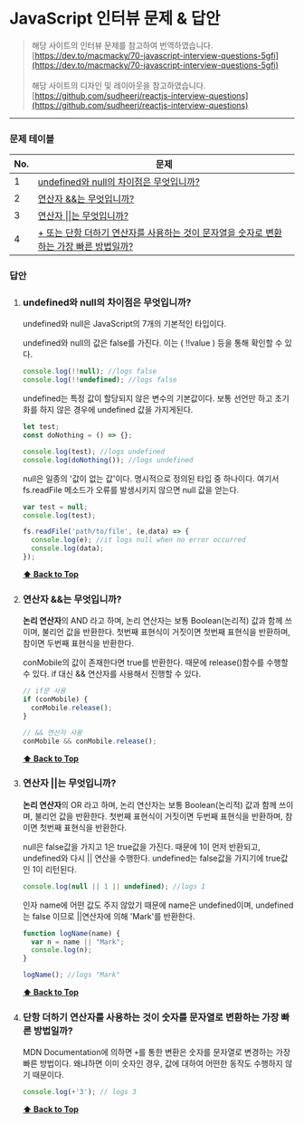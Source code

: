 # JavaScript 인터뷰 문제 & 답안

> 해당 사이트의 인터뷰 문제를 참고하여 번역하였습니다.<br/>
> [https://dev.to/macmacky/70-javascript-interview-questions-5gfi](https://dev.to/macmacky/70-javascript-interview-questions-5gfi)
> <br><br/>
> 해당 사이트의 디자인 및 레이아웃을 참고하였습니다.<br/>
> [https://github.com/sudheerj/reactjs-interview-questions](https://github.com/sudheerj/reactjs-interview-questions)

---

### 문제 테이블

| No. | 문제 |
| --- | --------- |
|1    | [undefined와 null의 차이점은 무엇입니까?](#undefined와-null의-차이점은-무엇입니까) |
|2    | [연산자 &&는 무엇입니까?](#연산자-&&는-무엇입니까) |
|3    | [연산자 \|\|는 무엇입니까?](#연산자-\|\|는-무엇입니까) |
|4    | [+ 또는 단항 더하기 연산자를 사용하는 것이 문자열을 숫자로 변환하는 가장 빠른 방법일까?](#+-또는-단항-더하기-연산자를-사용하는-것이-문자열을-숫자로-변환하는-가장-빠른-방법일까) |

### 답안

1. ### undefined와 null의 차이점은 무엇입니까?

    undefined와 null은 JavaScript의 7개의 기본적인 타입이다.
    
    undefined와 null의 값은 false를 가진다. 이는 ( !!value ) 등을 통해 확인할 수 있다.
    ``` javascript
    console.log(!!null); //logs false
    console.log(!!undefined); //logs false
    ```

    undefined는 특정 값이 할당되지 않은 변수의 기본값이다.
    보통 선언만 하고 초기화를 하지 않은 경우에 undefined 값을 가지게된다.
    ``` javascript
    let test;
    const doNothing = () => {};

    console.log(test); //logs undefined
    console.log(doNothing()); //logs undefined
    ```
    
    null은 일종의 '값이 없는 값'이다. 명시적으로 정의된 타입 중 하나이다.
    여기서 fs.readFile 메소드가 오류를 발생시키지 않으면 null 값을 얻는다.
    ``` javascript
    var test = null;
    console.log(test);

    fs.readFile('path/to/file', (e,data) => {
      console.log(e); //it logs null when no error occurred
      console.log(data);
    });
    ```


    **[⬆ Back to Top](#문제-테이블)**
    
2. ### 연산자 &&는 무엇입니까?

    **논리 연산자**의 AND 라고 하며, 논리 연산자는 보통 Boolean(논리적) 값과 함께 쓰이며, 불리언 값을 반환한다.
    첫번째 표현식이 거짓이면 첫번째 표현식을 반환하며, 참이면 두번째 표현식을 반환한다.

    conMobile의 값이 존재한다면 true를 반환한다. 때문에 release()함수를 수행할 수 있다. if 대신 && 연산자를 사용해서 진행할 수 있다.
    ``` javascript
    // if문 사용
    if (conMobile) {
      conMobile.release();
    }

    // && 연산자 사용
    conMobile && conMobile.release();
    ```

    **[⬆ Back to Top](#문제-테이블)**

3. ### 연산자 ||는 무엇입니까?

    **논리 연산자**의 OR 라고 하며, 논리 연산자는 보통 Boolean(논리적) 값과 함께 쓰이며, 불리언 값을 반환한다.
    첫번째 표현식이 거짓이면 두번째 표현식을 반환하며, 참이면 첫번째 표현식을 반환한다.
    
    null은 false값을 가지고 1은 true값을 가진다. 때문에 1이 먼저 반환되고, undefined와 다시 || 연산을 수행한다. undefined는 false값을 가지기에 true값인 1이 리턴된다.
    ``` javascript
    console.log(null || 1 || undefined); //logs 1
    ```

    인자 name에 어떤 값도 주지 않았기 때문에 name은 undefined이며, undefined는 false 이므로 ||연산자에 의해 'Mark'를 반환한다.
    ``` javascript
    function logName(name) {
      var n = name || "Mark";
      console.log(n);
    }

    logName(); //logs "Mark"
    ```

    **[⬆ Back to Top](#문제-테이블)**
    

4. ### 단항 더하기 연산자를 사용하는 것이 숫자를 문자열로 변환하는 가장 빠른 방법일까?

    MDN Documentation에 의하면 `+`를 통한 변환은 숫자를 문자열로 변경하는 가장 빠른 방법이다. 왜냐하면 이미 숫자인 경우, 값에 대하여 어떤한 동작도 수행하지 않기 때문이다.

    ```javascript
    console.log(+'3'); // logs 3
    ```

    **[⬆ Back to Top](#문제-테이블)**
